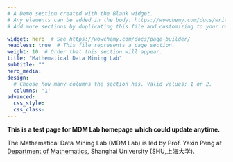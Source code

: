 ```yaml
---
# A Demo section created with the Blank widget.
# Any elements can be added in the body: https://wowchemy.com/docs/writing-markdown-latex/
# Add more sections by duplicating this file and customizing to your requirements.

widget: hero  # See https://wowchemy.com/docs/page-builder/
headless: true  # This file represents a page section.
weight: 10  # Order that this section will appear.
title: "Mathematical Data Mining Lab"
subtitle: ""
hero_media:
design:
  # Choose how many columns the section has. Valid values: 1 or 2.
  columns: '1'
advanced:
  css_style:
  css_class:
---
```


**This is a test page for MDM Lab homepage which could update anytime.**

The Mathematical Data Mining Lab (MDM Lab) is led by Prof. Yaxin Peng at [Department of Mathematics](http://www.shu.edu.cn), Shanghai University (SHU,上海大学). 
